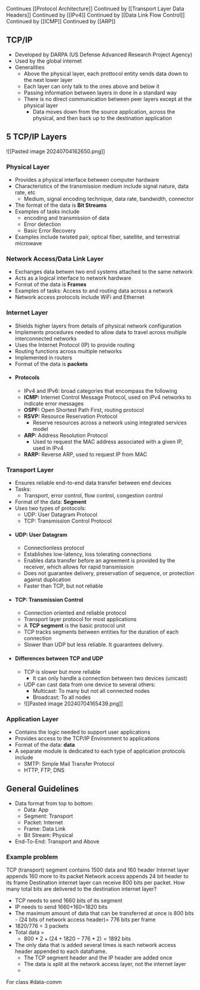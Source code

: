Continues [[Protocol Architecture]]
Continued by [[Transport Layer Data Headers]]
Continued by [[IPv4]]
Continued by [[Data Link Flow Control]]
Continued by [[ICMP]]
Continued by [[ARP]]
## TCP/IP 
- Developed by DARPA (US Defense Advanced Research Project Agency)
- Used by the global internet
- Generalities
	- Above the physical layer, each prottocol entity sends data down to the next lower layer
	- Each layer can only talk to the ones above and below it
	- Passing information between layers in done in a standard way
	- There is no direct communication between peer layers except at the physical layer
		- Data moves down from the source application, across the physical, and then back up to the destination application
## 5 TCP/IP Layers
![[Pasted image 20240704162650.png]]
### Physical Layer
- Provides a physical interface between computer hardware
- Characteristics of the transmission medium include signal nature, data rate, etc
	- Medium, signal encoding technique, data rate, bandwidth, connector
- The format of the data is **Bit Streams**
- Examples of tasks include 
	- encoding and transmission of data
	- Error detection
	- Basic Error Recovery
- Examples include twisted pair, optical fiber, satellite, and terrestrial microwave
### Network Access/Data Link Layer
- Exchanges data betwen two end systems attached to the same network
- Acts as a logical interface to network hardware
- Format of the data is **Frames**
- Examples of tasks: Access to and routing data across a network
- Network access protocols include WiFi and Ethernet
### Internet Layer
- Shields higher layers from details of physical network configuration
- Implements procedures needed to allow data to travel across multiple interconnected networks
- Uses the Internet Protocol (IP) to provide routing
- Routing functions across multiple networks
- Implemented in routers
- Format of the data is **packets**
- #### Protocols
	- IPv4 and IPv6: broad categories that encompass the following
	- **ICMP:** Internet Control Message Protocol, used on IPv4 networks to indicate error messages
	- **OSPF:** Open Shortest Path First, routing protocol
	- **RSVP:** Resource Reservation Protocol
		- Reserve resources across a network using integrated services model
	- **ARP:** Address Resolution Protocol
		- Used to request the MAC address associated with a given IP, used in IPv4
	- **RARP:** Reverse ARP, used to request IP from MAC
### Transport Layer
- Ensures reliable end-to-end data transfer between end devices
- Tasks:
	- Transport, error control, flow control, congestion control
- Format of the data: **Segment**
- Uses two types of protocols: 
	- UDP: User Datagram Protocol
	- TCP: Transmission Control Protocol
- #### UDP: User Datagram
	- Connectionless protocol
	- Establishes low-latency, loss tolerating connections
	- Enables data transfer before an agreement is provided by the receiver, which allows for rapid transmission
	- Does not guarantee delivery, preservation of sequence, or protection against duplication
	- Faster than TCP, but not reliable
- #### TCP: Transmission Control
	- Connection oriented and reliable protocol
	- Transport layer protocol for most applications
	- A **TCP segment** is the basic protocol unit
	- TCP tracks segments between entities for the duration of each connection
	- Slower than UDP but less reliable. It guarantees delivery.
- #### Differences between TCP and UDP
	- TCP is slower but more reliable
		- It can only handle a connection between two devices (unicast)
	- UDP can cast data from one device to several others:
		- Multicast: To many but not all connected nodes
		- Broadcast: To all nodes
	- ![[Pasted image 20240704165439.png]]
### Application Layer
- Contains the logic needed to support user applications
- Provides access to the TCP/IP Environment to applications
- Format of the data: **data**
- A separate module is dedicated to each type of application protocols include 
	- SMTP: Simple Mail Transfer Protocol
	- HTTP, FTP, DNS
## General Guidelines
- Data format from top to bottom:
	- Data: App
	- Segment: Transport
	- Packet: Internet
	- Frame: Data Link
	- Bit Stream: Physical
- End-To-End: Transport and Above
### Example problem
TCP (transport) segment contains 1500 data and 160 header
Internet layer appends 160 more to its packet
Network access appends 24 bit header to its frame
Destination internet layer can receive 800 bits per packet. How many total bits are delivered to the destination internet layer? 

- TCP needs to send 1660 bits of its segment
- IP needs to send 1660+160=1820 bits
- The maximum amount of data that can be transferred at once is 800 bits - (24 bits of network access header)= 776 bits per frame
- 1820/776 = 3 packets
- Total data = 
	- $800 *2 + (24+1820-776*2)=1892$ bits
- The only data that is added several times is each network access header appended to each dataframe. 
	- The TCP segment header and the IP header are added once
	- The data is split at the network access layer, not the internet layer
	- 


For class #data-comm 